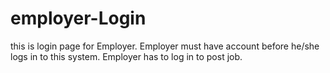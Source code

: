 # employer-Login
this is login page for Employer. Employer must have account before he/she logs in to this system. Employer has to log in to post job. 
